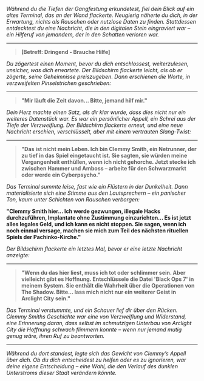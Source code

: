 _Während du die Tiefen der Gangfestung erkundetest, fiel dein Blick auf ein altes Terminal, das an der Wand flackerte. Neugierig näherte du dich, in der Erwartung, nichts als Rauschen oder nutzlose Daten zu finden. Stattdessen entdecktest du eine Nachricht, die in den digitalen Stein eingraviert war – ein Hilferuf von jemandem, der in den Schatten verloren war._

---

> **[Betreff: Dringend - Brauche Hilfe]**

_Du zögertest einen Moment, bevor du dich entschlossest, weiterzulesen, unsicher, was dich erwartete. Der Bildschirm flackerte leicht, als ob er zögerte, seine Geheimnisse preiszugeben. Dann erschienen die Worte, in verzweifelten Pinselstrichen geschrieben:_

---

> **"Mir läuft die Zeit davon... Bitte, jemand hilf mir."**

_Dein Herz machte einen Satz, als dir klar wurde, dass dies nicht nur ein weiteres Datenstück war. Es war ein persönlicher Appell, ein Schrei aus der Tiefe der Verzweiflung. Der Bildschirm flackerte erneut, und eine neue Nachricht erschien, verschlüsselt, aber mit einem vertrauten Slang-Twist:_

---

> **"Das ist nicht mein Leben. Ich bin Clemmy Smith, ein Netrunner, der zu tief in das Spiel eingetaucht ist. Sie sagten, sie würden meine Vergangenheit enthüllen, wenn ich nicht gehorche. Jetzt stecke ich zwischen Hammer und Amboss – arbeite für den Schwarzmarkt oder werde ein Cyberpsycho."**

_Das Terminal summte leise, fast wie ein Flüstern in der Dunkelheit. Dann materialisierte sich eine Stimme aus den Lautsprechern – ein panischer Ton, kaum unter Schichten von Rauschen verborgen:_

**"Clemmy Smith hier... Ich werde gezwungen, illegale Hacks durchzuführen, Implantate ohne Zustimmung einzurichten... Es ist jetzt alles legales Geld, und ich kann es nicht stoppen. Sie sagen, wenn ich noch einmal versage, machen sie mich zum Teil des nächsten rituellen Spiels der Pachinko-Kirche."**

_Der Bildschirm flackerte ein letztes Mal, bevor er eine letzte Nachricht anzeigte:_

---

> **"Wenn du das hier liest, muss ich tot oder schlimmer sein. Aber vielleicht gibt es Hoffnung. Entschlüssele die Datei 'Black Ops 7' in meinem System. Sie enthält die Wahrheit über die Operationen von The Shadow. Bitte... lass mich nicht nur ein weiterer Geist in Arclight City sein."**

_Das Terminal verstummte, und ein Schauer lief dir über den Rücken. Clemmy Smiths Geschichte war eine von Verzweiflung und Widerstand, eine Erinnerung daran, dass selbst im schmutzigen Unterbau von Arclight City die Hoffnung schwach flimmern konnte – wenn nur jemand mutig genug wäre, ihren Ruf zu beantworten._

---

_Während du dort standest, legte sich das Gewicht von Clemmy’s Appell über dich. Ob du dich entscheidest zu helfen oder es zu ignorieren, war deine eigene Entscheidung – eine Wahl, die den Verlauf des dunklen Unterstroms dieser Stadt verändern könnte._
